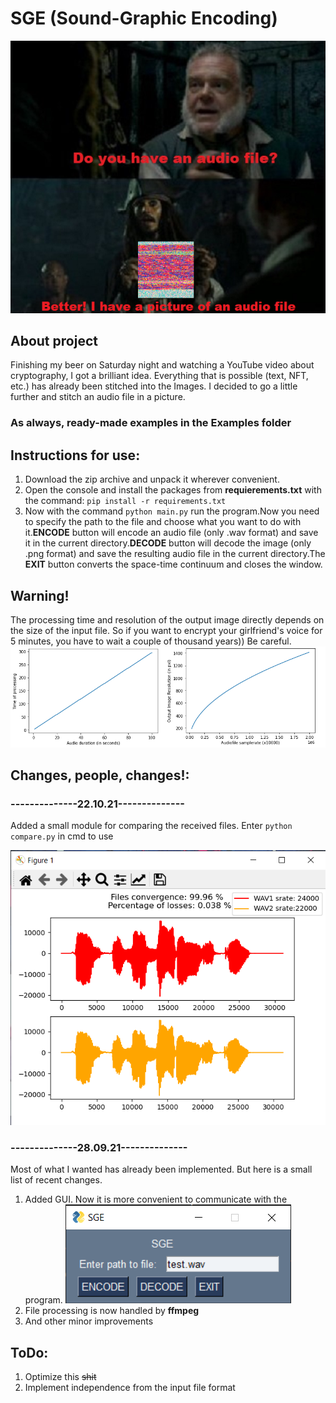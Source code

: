 # SGE (Sound-Graphic Encoding)

![](readme_images/demo.png)

## About project
Finishing my beer on Saturday night and watching a YouTube video about cryptography, I got a brilliant idea. Everything that is possible (text, NFT, etc.) has already been stitched into the Images. I decided to go a little further and stitch an audio file in a picture.

### As always, ready-made examples in the Examples folder

## Instructions for use:
1. Download the zip archive and unpack it wherever convenient.
2. Open the console and install the packages from **requierements.txt** with the command: `pip install -r requirements.txt`
3. Now with the command `python main.py` run the program.Now you need to specify the path to the file and choose what you want to do with it.**ENCODE** button will encode an audio file (only .wav format) and save it in the current directory.**DECODE** button will decode the image (only .png format) and save the resulting audio file in the current directory.The **EXIT** button converts the space-time continuum and closes the window.

## Warning!
The processing time and resolution of the output image directly depends on the size of the input file. So if you want to encrypt your girlfriend's voice for 5 minutes, you have to wait a couple of thousand years)) Be careful.
![](readme_images/duration.png)

## Changes, people, changes!:
### --------------22.10.21--------------
Added a small module for comparing the received files.
Enter `python compare.py` in cmd to use

![Compare](readme_images/compare.png)


### --------------28.09.21--------------
Most of what I wanted has already been implemented. But here is a small list of recent changes.

1. Added GUI. Now it is more convenient to communicate with the program.
![](readme_images/window.png)
2. File processing is now handled by **ffmpeg**
3. And other minor improvements


## ToDo:
1. Optimize this ~~shit~~
2. Implement independence from the input file format